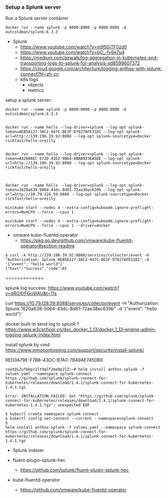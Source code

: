 ### Setup a Splunk server

Run a Splunk server container

```shell
docker run --name splunk -p 8000:8000 -p 8088:8088 -d outcoldman/splunk:6.3.3
```



- Splunk
    - https://www.youtube.com/watch?v=m95GiTF0zd0
    - https://www.youtube.com/watch?v=bO_-fv6e7u4
    - https://medium.com/airwalk/log-aggregation-in-kubernetes-and-transporting-logs-to-splunk-for-analysis-ad8599607372
    - https://cloud.google.com/architecture/logging-anthos-with-splunk-connect?hl=zh-cn
    - k8s logs
        - objects
        - metrics


setup a splunk server:
```shell
docker run --name splunk -p 8000:8000 -p 8088:8088 -d outcoldman/splunk:6.3.3


docker run --name hello --log-driver=splunk --log-opt splunk-token=AEB5A127-3AC2-447C-8E3F-D7027AFE31D1 --log-opt splunk-url=http://139.196.39.92:8088 --log-opt splunk-sourcetype=Docker rickfast/hello-oreilly


docker run --name hello --log-driver=splunk --log-opt splunk-token=A3260AEC-672D-41D2-9B64-8BAB933EA5DE --log-opt splunk-url=http://139.196.39.92:8088 --log-opt splunk-sourcetype=Docker rickfast/hello-oreilly



docker run --name hello --log-driver=splunk --log-opt splunk-token=1620a639-5064-43dc-8d81-72ae38ec639b --log-opt splunk-url=http://10.79.128.59:8088 --log-opt splunk-sourcetype=Docker rickfast/hello-oreilly

minikube start --nodes 4 --extra-config=kubeadm.ignore-preflight-errors=NumCPU --force --cpus 1

minikube start --nodes 4 --extra-config=kubeadm.ignore-preflight-errors=NumCPU --force --cpus 1 --driver=docker
```

- vmware kube-fluentd-operator
    - https://pkg.go.dev/github.com/vmware/kube-fluentd-operator#section-readme





```shell
$ curl -k http://139.196.39.92:8088/services/collector/event -H "Authorization: Splunk AEB5A127-3AC2-447C-8E3F-D7027AFE31D1" -d '{"event": "hello world"}'
{"text":"Success","code":0}
```

=============

splunk log success: https://www.youtube.com/watch?v=qROXrFGqWAU&t=11s

curl https://10.79.128.59:8088/services/collector/event -H "Authorization: Splunk 1620a639-5064-43dc-8d81-72ae38ec639b" -d '{"event": "hello world"}'

docker built-in send log to splunk ?
https://www.w3cschool.cn/doc_docker_1_13/docker_1_13-engine-admin-logging-splunk-index.html

install splunk by cmd
https://www.inmotionhosting.com/support/security/install-splunk/

9ED0A79E-F7B8-43DC-B7A0-7B49AE7450B9

```shell
root@iZuf6bpc1lt9qlf2ma9p2lZ:~# helm install anthos-splunk -f values.yaml --namespace splunk-connect https://github.com/splunk/splunk-connect-for-kubernetes/releases/download/1.4.1/splunk-connect-for-kubernetes-1.4.1.tgz

Error: INSTALLATION FAILED: Get "https://github.com/splunk/splunk-connect-for-kubernetes/releases/download/1.4.1/splunk-connect-for-kubernetes-1.4.1.tgz": unexpected EOF
```


```shell
$ kubectl create namespace splunk-connect
$ kubectl config set-context --current --namespace=splunk-connect
$ 
helm install anthos-splunk -f values.yaml --namespace splunk-connect https://github.com/splunk/splunk-connect-for-kubernetes/releases/download/1.4.1/splunk-connect-for-kubernetes-1.4.1.tgz
```

- Splunk indexer


- fluent-plugin-splunk-hec
    - https://github.com/splunk/fluent-plugin-splunk-hec
- kube-fluentd-operator
    - https://github.com/vmware/kube-fluentd-operator